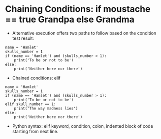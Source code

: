 # Chaining Conditions: **if** moustache == true Grandpa **else** Grandma
- Alternative execution offers two paths to follow based on the condition test result:
```
name = 'Hamlet'
skulls_number = 1
if (name == 'Hamlet') and (skulls_number > 1):
    print('To be or not to be')
else:
    print('Neither here nor there')
```
- Chained conditions: elif
```
name = 'Hamlet'
skulls_number = 1
if (name == 'Hamlet') and (skulls_number > 1):
    print('To be or not to be')
elif skull_number == 1:
    print('The way madness lies')
else:
    print('Neither here nor there')
```
- Python syntax: elif keyword, condition, colon, indented block of code starting from next line.

